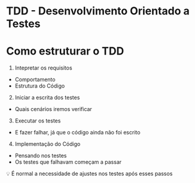 # TDD - Desenvolvimento Orientado a Testes
# Como estruturar o TDD

1. Intepretar os requisitos
  - Comportamento
  - Estrutura do Código
2. Iniciar a escrita dos testes
  -  Quais cenários iremos verificar
3. Executar os testes
  - E fazer falhar, já que o código ainda não foi escrito
4. Implementação do Código
  - Pensando nos testes
  - Os testes que falhavam começam a passar

💡 É normal a necessidade de ajustes nos testes após esses passos
